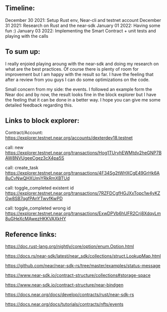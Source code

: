 ## Timeline:

December 30 2021: Setup Rust env, Near-cli and testnet account
December 31 2021: Research on Rust and the near-sdk
January 01 2022: Having some fun :)
January 03 2022: Implementing the Smart Contract + unit tests and playing with the calls

## To sum up:

I really enjoied playing aroung with the near-sdk and doing my research on what are the best practices. Of course there is plenty of room for improvement but I am happy with the result so far. I have the feeling that after a review from you guys I can do some optimizations on the code.

Small concern from my side: the events.
I followed an example form the Near doc and by now, the result looks fine in the block explorer but I have the feeling that it can be done in a better way. I hope you can give me some detailed feedback regarding this.

## Links to block explorer:

Contract/Account:
https://explorer.testnet.near.org/accounts/dexterdev18.testnet

call: new
https://explorer.testnet.near.org/transactions/Hog1TUryhEWMtdv2heGNP7BAW8NVUgeeCgez3cX4pa5S

call: create_task
https://explorer.testnet.near.org/transactions/4F34Sg2tWHXCgE49GrHk6A8uCvNwQHXUmjYRkRmXBTUd

call: toggle_completed existent id
https://explorer.testnet.near.org/transactions/7RZFDCgfHGJXxTopc1w4yKZGw8SB7qgfPAnYTwvfKwPD

call: toggle_completed wrong id
https://explorer.testnet.near.org/transactions/ExwDPVb6hUFR2Crj8XdqyLm8uGHeXcMAwezHKKVAXkHY

## Reference links:

https://doc.rust-lang.org/nightly/core/option/enum.Option.html

https://docs.rs/near-sdk/latest/near_sdk/collections/struct.LookupMap.html

https://github.com/near/near-sdk-rs/tree/master/examples/status-message

https://www.near-sdk.io/contract-structure/collections#storage-space

https://www.near-sdk.io/contract-structure/near-bindgen

https://docs.near.org/docs/develop/contracts/rust/near-sdk-rs

https://docs.near.org/docs/tutorials/contracts/nfts/events

